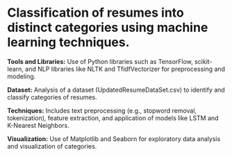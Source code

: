 # Classification of resumes into distinct categories using machine learning techniques.

**Tools and Libraries:** Use of Python libraries such as TensorFlow, scikit-learn, and NLP libraries like NLTK and TfidfVectorizer for preprocessing and modeling.

**Dataset:** Analysis of a dataset (UpdatedResumeDataSet.csv) to identify and classify categories of resumes.

**Techniques:** Includes text preprocessing (e.g., stopword removal, tokenization), feature extraction, and application of models like LSTM and K-Nearest Neighbors.

**Visualization:** Use of Matplotlib and Seaborn for exploratory data analysis and visualization of categories.
